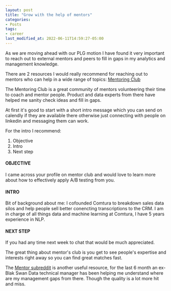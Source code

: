 ```yaml
---
layout: post
title: "Grow with the help of mentors"
categories:
- Posts
tags:
- career
last_modified_at: 2022-06-11T14:59:27-05:00
---
```


As we are moving ahead with our PLG motion I have found it very important to reach out to external mentors and peers to fill in gaps in my analytics and management knowledge. 


There are 2 resources I would really recommend for reaching out to mentors who can help in a wide range of topics:
[Mentoring Club](https://www.mentoring-club.com/the-mentors/search-mentor)


The Mentoring Club is a great community of mentors volunteering their time to coach and mentor people. Product and data experts from there have helped me sanity check ideas and fill in gaps.


At first it's good to start with a short intro message which you can send on calendly if they are available there otherwise just connecting with people on linkedin and messaging them can work.


For the intro I recommend:
1. Objective
2. Intro
3. Next step

#### OBJECTIVE
I came across your profile on mentor club and would love to learn more about how to effectively apply A/B testing from you.


#### INTRO
Bit of background about me:
I cofounded Comtura to breakdown sales data silos and help people sell better conencting transcriptions to the CRM. I am in charge of all things data and machine learning at Comtura, I have 5 years experience in NLP.


#### NEXT STEP
If you had any time next week to chat that would be much appreciated.


The great thing about mentor's club is you get to see people's expertise and interests right away so you can find great matches fast.


The [Mentor subreddit](https://www.reddit.com/r/mentors/) is another useful resource, for the last 6 month an ex-Blak Swan Data technical manager has been helping me understand where are my management gaps from there. Though the quality is a lot more hit and miss.

